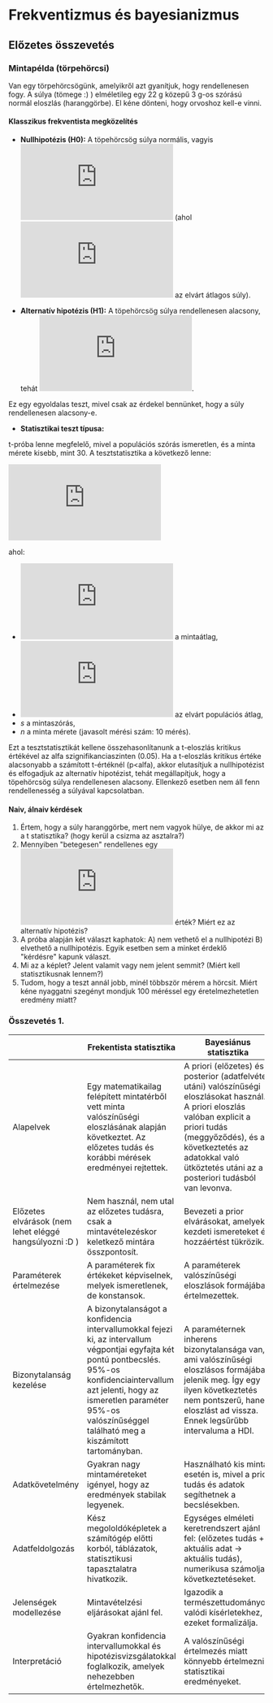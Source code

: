 # Frekventizmus és bayesianizmus

## Előzetes összevetés

### Mintapélda (törpehörcsi)

Van egy törpehörcsögünk, amelyikről azt gyanítjuk, hogy rendellenesen fogy. A súlya (tömege :) ) elméletileg egy 22 g közepű 3 g-os szórású normál eloszlás (haranggörbe). El kéne dönteni, hogy orvoshoz kell-e vinni.  

#### Klasszikus frekventista megközelítés

- **Nullhipotézis (H0):** A töpehörcsög súlya normális, vagyis [![\\ \mu = \mu_0](https://latex.codecogs.com/svg.latex?%5C%5C%20%5Cmu%20%3D%20%5Cmu_0)](#_) (ahol [![\\ \mu_0](https://latex.codecogs.com/svg.latex?%5C%5C%20%5Cmu_0)](#_) az elvárt átlagos súly).
  
- **Alternatív hipotézis (H1):** A töpehörcsög súlya rendellenesen alacsony, tehát [![\\ \mu < \mu_0](https://latex.codecogs.com/svg.latex?%5C%5C%20%5Cmu%20%3C%20%5Cmu_0)](#_).

Ez egy egyoldalas teszt, mivel csak az érdekel bennünket, hogy a súly rendellenesen alacsony-e.

- **Statisztikai teszt típusa:**

t-próba lenne megfelelő, mivel a populációs szórás ismeretlen, és a minta mérete kisebb, mint 30. A tesztstatisztika a következő lenne:

[![\\ t = \frac{\bar{x} - \mu_0}{s/\sqrt{n}}](https://latex.codecogs.com/svg.latex?%5C%5C%20t%20%3D%20%5Cfrac%7B%5Cbar%7Bx%7D%20-%20%5Cmu_0%7D%7Bs%2F%5Csqrt%7Bn%7D%7D)](#_)

ahol:
- [![\\  \overline{x}](https://latex.codecogs.com/svg.latex?%5C%5C%20%20%5Coverline%7Bx%7D)](#_) a mintaátlag,
- [![\\ \mu_0](https://latex.codecogs.com/svg.latex?%5C%5C%20%5Cmu_0)](#_) az elvárt populációs átlag,
- _s_ a mintaszórás,
- _n_ a minta mérete (javasolt mérési szám: 10 mérés).

Ezt a tesztstatisztikát kellene összehasonlítanunk a t-eloszlás kritikus értékével az alfa szignifikanciaszinten (0.05). Ha a t-eloszlás kritikus értéke alacsonyabb a számított t-értéknél (p<alfa), akkor elutasítjuk a nullhipotézist és elfogadjuk az alternatív hipotézist, tehát megállapítjuk, hogy a töpehörcsög súlya rendellenesen alacsony. Ellenkező esetben nem áll fenn rendellenesség a súlyával kapcsolatban.

#### Naiv, álnaiv kérdések

1. Értem, hogy a súly haranggörbe, mert nem vagyok hülye, de akkor mi az a t statisztika? (hogy kerül a csizma az asztalra?) 
2. Mennyiben "betegesen" rendellenes egy [![\\ \mu < \mu_0](https://latex.codecogs.com/svg.latex?%5C%5C%20%5Cmu%20%3C%20%5Cmu_0)](#_) érték? Miért ez az alternatív hipotézis?
3. A próba alapján két választ kaphatok: A) nem vethető el a nullhipotézi B) elvethető a nullhipotézis. Egyik esetben sem a minket érdeklő "kérdésre" kapunk választ.
4. Mi az a képlet? Jelent valamit vagy nem jelent semmit? (Miért kell statisztikusnak lennem?)
5. Tudom, hogy a teszt annál jobb, minél többször mérem a hörcsit. Miért kéne nyaggatni szegényt mondjuk 100 méréssel egy éretelmezhetetlen eredmény miatt?

### Összevetés 1.

|                   | Frekentista statisztika                             | Bayesiánus statisztika                                 |
|-----------------------------|------------------------------------------------------|------------------------------------------------------|
| Alapelvek                   | Egy matematikailag felépített mintatérből vett minta valószínűségi eloszlásának alapján következtet. Az előzetes tudás és korábbi mérések eredményei rejtettek. | A priori (előzetes) és a posterior (adatfelvétel utáni) valószínűségi eloszlásokat használ. A priori eloszlás valóban explicit a priori tudás (meggyőződés), és a következtetés az adatokkal való ütköztetés utáni az a posteriori tudásból van levonva. |
| Előzetes elvárások (nem lehet eléggé hangsúlyozni :D )           | Nem használ, nem utal az előzetes tudásra, csak a mintavételezéskor keletkező mintára összpontosít. | Bevezeti a prior elvárásokat, amelyek a kezdeti ismereteket és hozzáértést tükrözik.                |
| Paraméterek értelmezése     | A paraméterek fix értékeket képviselnek, melyek ismeretlenek, de konstansok.                                | A paraméterek valószínűségi eloszlások formájában értelmezettek.  |
| Bizonytalanság kezelése      | A bizonytalanságot a konfidencia intervallumokkal fejezi ki, az intervallum végpontjai egyfajta két pontú pontbecslés. 95%-os konfidenciaintervallum azt jelenti, hogy az ismeretlen paraméter 95%-os valószínűséggel található meg a kiszámított tartományban.                                             | A paraméternek inherens bizonytalansága van, ami valószínűségi eloszlásos formájában jelenik meg. Így egy ilyen következtetés nem pontszerű, hanem eloszlást ad vissza. Ennek legsűrűbb intervaluma a HDI.   |
| Adatkövetelmény              | Gyakran nagy mintaméreteket igényel, hogy az eredmények stabilak legyenek.                                  | Használható kis minta esetén is, mivel a prior tudás és adatok segíthetnek a becslésekben. |       
| Adatfeldolgozás              | Kész megololdóképletek a számítógép előtti korból, táblázatok, statisztikusi tapasztalatra hivatkozik.                            | Egységes elméleti keretrendszert ajánl fel: (előzetes tudás + aktuális adat -> aktuális tudás), numerikusa számolja a következtetéseket. |                        |
|  Jelenségek modellezése              | Mintavételzési eljárásokat ajánl fel.  | Igazodik a természettudományos, valódi kísérletekhez, ezeket formalizálja.    |               
| Interpretáció               | Gyakran konfidencia intervallumokkal és hipotézisvizsgálatokkal foglalkozik, amelyek nehezebben értelmezhetők.  | A valószínűségi értelmezés miatt könnyebb értelmezni a statisztikai eredményeket.                   |




